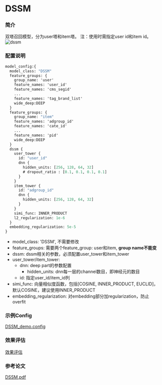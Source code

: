 # DSSM

### 简介

双塔召回模型，分为user塔和item塔。
注：使用时需指定user id和item id。
![dssm](../../images/models/dssm.png)

### 配置说明

```protobuf
model_config:{
  model_class: "DSSM"
  feature_groups: {
    group_name: 'user'
    feature_names: 'user_id'
    feature_names: 'cms_segid'
    ...
    feature_names: 'tag_brand_list'
    wide_deep:DEEP
  }
  feature_groups: {
    group_name: "item"
    feature_names: 'adgroup_id'
    feature_names: 'cate_id'
    ...
    feature_names: 'pid'
    wide_deep:DEEP
  }
  dssm {
    user_tower {
      id: "user_id"
      dnn {
        hidden_units: [256, 128, 64, 32]
        # dropout_ratio : [0.1, 0.1, 0.1, 0.1]
      }
    }
    item_tower {
      id: "adgroup_id"
      dnn {
        hidden_units: [256, 128, 64, 32]
      }
    }
    simi_func: INNER_PRODUCT
    l2_regularization: 1e-6
  }
  embedding_regularization: 5e-5
}
```

- model_class: 'DSSM', 不需要修改
- feature_groups: 需要两个feature_group: user和item, **group name不能变**
- dssm: dssm相关的参数，必须配置user_tower和item_tower
- user_tower/item_tower:
  - dnn: deep part的参数配置
    - hidden_units: dnn每一层的channel数目，即神经元的数目
  - id: 指定user_id/item_id列
- simi_func: 向量相似度函数，包括\[COSINE, INNER_PRODUCT, EUCLID\]，默认COSINE，建议使用INNER_PRODUCT
- embedding_regularization: 对embedding部分加regularization，防止overfit

### 示例Config

[DSSM_demo.config](https://easyrec.oss-cn-beijing.aliyuncs.com/config/dssm.config)

### 效果评估

[效果评估](https://easyrec.oss-cn-beijing.aliyuncs.com/docs/recall_eval.pdf)

### 参考论文

[DSSM.pdf](https://www.microsoft.com/en-us/research/wp-content/uploads/2016/02/cikm2013_DSSM_fullversion.pdf)
